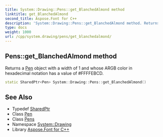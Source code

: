 ```yaml
---
title: System::Drawing::Pens::get_BlanchedAlmond method
linktitle: get_BlanchedAlmond
second_title: Aspose.Font for C++
description: 'System::Drawing::Pens::get_BlanchedAlmond method. Returns a Pen object with a width of 1 and whose ARGB color in hexadecimal notation has a value of #FFFFEBCD in C++.'
type: docs
weight: 1000
url: /cpp/system.drawing/pens/get_blanchedalmond/
---
```

## Pens::get_BlanchedAlmond method


Returns a [Pen](../../pen/) object with a width of 1 and whose ARGB color in hexadecimal notation has a value of #FFFFEBCD.

```cpp
static SharedPtr<Pen> System::Drawing::Pens::get_BlanchedAlmond()
```

## See Also

* Typedef [SharedPtr](../../../system/sharedptr/)
* Class [Pen](../../pen/)
* Class [Pens](../)
* Namespace [System::Drawing](../../)
* Library [Aspose.Font for C++](../../../)
